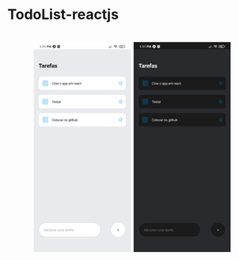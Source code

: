 # TodoList-reactjs

<h1 style="font-family: roboto, justify-content: space-between" align='center'>
  <img src='./Modelo_LightMode.jpg' height=425></img>
  <img src='./Modelo_DarkMode.jpg' height=425></img>
</h1>
